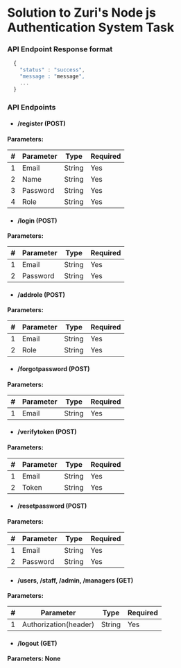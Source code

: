 # Solution to Zuri's Node js Authentication System Task
### API Endpoint Response format
```javascript
  {
    "status" : "success",
    "message : "message",
    ...
  }
```
### API Endpoints
- #### /register (POST)
**Parameters:**
<table>
  <thead>
     <tr>
      <th>#</th>
      <th>Parameter</th>
      <th>Type</th>
      <th>Required</th>
    </tr>
  </thead>
  <tbody>
    <tr>
      <td>1</td>
      <td>Email</td>
      <td>String</td>
      <td>Yes</td>
    </tr>
    <tr>
      <td>2</td>
      <td>Name</td>
      <td>String</td>
      <td>Yes</td>
    </tr>
    <tr>
      <td>3</td>
      <td>Password</td>
      <td>String</td>
      <td>Yes</td>
    </tr>
    <tr>
      <td>4</td>
      <td>Role</td>
      <td>String</td>
      <td>Yes</td>
    </tr>
  </tbody>
</table>

- #### /login (POST)
**Parameters:**
<table>
  <thead>
     <tr>
      <th>#</th>
      <th>Parameter</th>
      <th>Type</th>
      <th>Required</th>
    </tr>
  </thead>
  <tbody>
    <tr>
      <td>1</td>
      <td>Email</td>
      <td>String</td>
      <td>Yes</td>
    </tr>
    <tr>
      <td>2</td>
      <td>Password</td>
      <td>String</td>
      <td>Yes</td>
    </tr>
  </tbody>
</table>

- #### /addrole (POST)
**Parameters:**
<table>
  <thead>
     <tr>
      <th>#</th>
      <th>Parameter</th>
      <th>Type</th>
      <th>Required</th>
    </tr>
  </thead>
  <tbody>
    <tr>
      <td>1</td>
      <td>Email</td>
      <td>String</td>
      <td>Yes</td>
    </tr>
    <tr>
      <td>2</td>
      <td>Role</td>
      <td>String</td>
      <td>Yes</td>
    </tr>
  </tbody>
</table>

- #### /forgotpassword (POST)
**Parameters:**
<table>
  <thead>
     <tr>
      <th>#</th>
      <th>Parameter</th>
      <th>Type</th>
      <th>Required</th>
    </tr>
  </thead>
  <tbody>
    <tr>
      <td>1</td>
      <td>Email</td>
      <td>String</td>
      <td>Yes</td>
    </tr>
   
  </tbody>
</table>


- #### /verifytoken (POST)
**Parameters:**
<table>
  <thead>
     <tr>
      <th>#</th>
      <th>Parameter</th>
      <th>Type</th>
      <th>Required</th>
    </tr>
  </thead>
  <tbody>
    <tr>
      <td>1</td>
      <td>Email</td>
      <td>String</td>
      <td>Yes</td>
    </tr>
    <tr>
      <td>2</td>
      <td>Token</td>
      <td>String</td>
      <td>Yes</td>
    </tr>
  </tbody>
</table>

- #### /resetpassword (POST)
**Parameters:**
<table>
  <thead>
     <tr>
      <th>#</th>
      <th>Parameter</th>
      <th>Type</th>
      <th>Required</th>
    </tr>
  </thead>
  <tbody>
    <tr>
      <td>1</td>
      <td>Email</td>
      <td>String</td>
      <td>Yes</td>
    </tr>
    <tr>
      <td>2</td>
      <td>Password</td>
      <td>String</td>
      <td>Yes</td>
    </tr>
  </tbody>
</table>


- #### /users, /staff, /admin, /managers (GET)
**Parameters:**
<table>
  <thead>
     <tr>
      <th>#</th>
      <th>Parameter</th>
      <th>Type</th>
      <th>Required</th>
    </tr>
  </thead>
  <tbody>
    <tr>
      <td>1</td>
      <td>Authorization(header)</td>
      <td>String</td>
      <td>Yes</td>
    </tr>
  </tbody>
</table>

- #### /logout (GET)
**Parameters: None**



